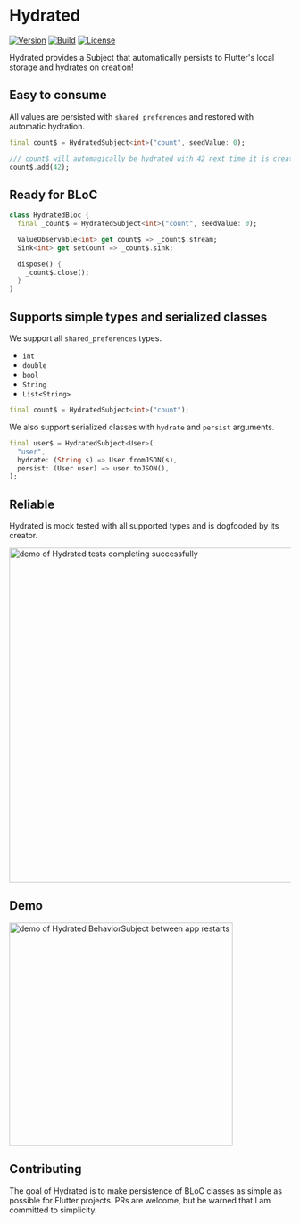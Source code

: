 # Hydrated

[![Version](https://img.shields.io/pub/v/hydrated)](https://pub.dev/packages/hydrated)
[![Build](https://img.shields.io/github/workflow/status/lukepighetti/hydrated/Flutter)](https://github.com/lukepighetti/hydrated/actions?query=Flutter)
[![License](https://img.shields.io/github/license/lukepighetti/hydrated)](https://opensource.org/licenses/MIT)

Hydrated provides a Subject that automatically persists to Flutter's local storage and hydrates on creation!

## Easy to consume

All values are persisted with `shared_preferences` and restored with automatic hydration.

```dart
final count$ = HydratedSubject<int>("count", seedValue: 0);

/// count$ will automagically be hydrated with 42 next time it is created
count$.add(42);
```

## Ready for BLoC

```dart
class HydratedBloc {
  final _count$ = HydratedSubject<int>("count", seedValue: 0);

  ValueObservable<int> get count$ => _count$.stream;
  Sink<int> get setCount => _count$.sink;

  dispose() {
    _count$.close();
  }
}
```

## Supports simple types and serialized classes

We support all `shared_preferences` types.

- `int`
- `double`
- `bool`
- `String`
- `List<String>`

```dart
final count$ = HydratedSubject<int>("count");
```

We also support serialized classes with `hydrate` and `persist` arguments.

```dart
final user$ = HydratedSubject<User>(
  "user",
  hydrate: (String s) => User.fromJSON(s),
  persist: (User user) => user.toJSON(),
);
```

## Reliable

Hydrated is mock tested with all supported types and is dogfooded by its creator.

<img alt="demo of Hydrated tests completing successfully" src="https://raw.githubusercontent.com/lukepighetti/hydrated/master/doc/tests.gif" width="600">

## Demo

<img alt="demo of Hydrated BehaviorSubject between app restarts" src="https://raw.githubusercontent.com/lukepighetti/hydrated/master/doc/hydrated.gif" width="400">

## Contributing

The goal of Hydrated is to make persistence of BLoC classes as simple as possible for Flutter projects. PRs are welcome, but be warned that I am committed to simplicity.